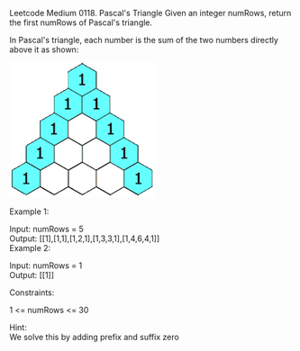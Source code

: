 Leetcode Medium 0118. Pascal's Triangle
Given an integer numRows, return the first numRows of Pascal's triangle.  

In Pascal's triangle, each number is the sum of the two numbers directly above it as shown:  


 ![alt text](image.png)  

Example 1:  

Input: numRows = 5  
Output: [[1],[1,1],[1,2,1],[1,3,3,1],[1,4,6,4,1]]  
Example 2:  

Input: numRows = 1  
Output: [[1]]  

Constraints:  

1 <= numRows <= 30  

Hint:  
We solve this by adding prefix and suffix zero  